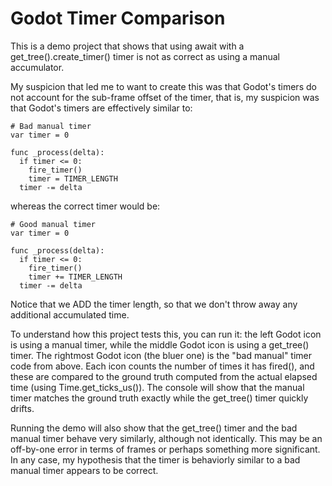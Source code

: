 # Godot Timer Comparison

This is a demo project that shows that using await with a get_tree().create_timer() timer is not as correct as using a manual accumulator.

My suspicion that led me to want to create this was that Godot's timers do not account for the sub-frame offset of the timer, that is, my suspicion was that Godot's timers are effectively similar to:

```
# Bad manual timer
var timer = 0

func _process(delta):
  if timer <= 0:
    fire_timer()
    timer = TIMER_LENGTH
  timer -= delta
```

whereas the correct timer would be:

```
# Good manual timer
var timer = 0

func _process(delta):
  if timer <= 0:
    fire_timer()
    timer += TIMER_LENGTH
  timer -= delta
```

Notice that we ADD the timer length, so that we don't throw away any additional accumulated time.

To understand how this project tests this, you can run it: the left Godot icon is using a manual timer, while the middle Godot icon is using a get_tree() timer. The rightmost Godot icon (the bluer one) is the "bad manual" timer code from above. Each icon counts the number of times it has fired(), and these are compared to the ground truth computed from the actual elapsed time (using Time.get_ticks_us()). The console will show that the manual timer matches the ground truth exactly while the get_tree() timer quickly drifts.

Running the demo will also show that the get_tree() timer and the bad manual timer behave very similarly, although not identically. This may be an off-by-one error in terms of frames or perhaps something more significant. In any case, my hypothesis that the timer is behaviorly similar to a bad manual timer appears to be correct.
